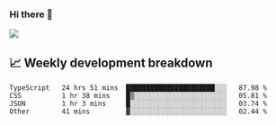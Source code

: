 ### Hi there 👋
<img align="center" src="https://github-readme-stats.vercel.app/api?username=Tumao727&show_icons=true&hide_title=true&theme=dracula" />


## 📈 Weekly development breakdown
<!--START_SECTION:waka-->

```text
TypeScript   24 hrs 51 mins  ██████████████████████░░░   87.98 %
CSS          1 hr 38 mins    █▒░░░░░░░░░░░░░░░░░░░░░░░   05.81 %
JSON         1 hr 3 mins     █░░░░░░░░░░░░░░░░░░░░░░░░   03.74 %
Other        41 mins         ▓░░░░░░░░░░░░░░░░░░░░░░░░   02.44 %
```

<!--END_SECTION:waka-->